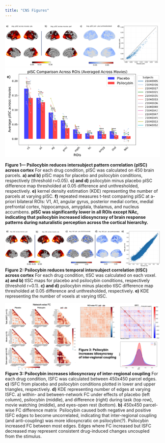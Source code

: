 ```yaml
---
title: "CNS Figures"
---
```


![My Figure](Fig1A.png)
![My Figure](Fig1B.png)

**Figure 1— Psilocybin reduces intersubject pattern correlation (pISC) across cortex**
For each drug condition, pISC was calculated on 450 brain parcels. **a) and b)** pISC maps for placebo and psilocybin conditions, respectively (threshold r=0.05). **c) and d)** psilocybin minus placebo pISC difference map thresholded at 0.05 difference and unthresholded, respectively. **e)** kernel density estimation (KDE) representing the number of parcels at varying pISC. **f)** repeated measures t-test comparing pISC at a-priori bilateral ROIs: V1, A1, angular gyrus, posterior medial cortex, medial prefrontal cortex, hippocampus, amygdala, thalamus, and nucleus accumbens. **pISC was significantly lower in all ROIs except NAc, indicating that psilocybin increased idiosyncrasy of brain response patterns during naturalistic perception across the cortical hierarchy.**

![My Figure](Fig2.png)
**Figure 2: Psilocybin reduces temporal intersubject correlation (tISC) across cortex**
For each drug condition, tISC was calculated on each voxel. **a) and b)** tISC maps for placebo and psilocybin conditions, respectively (threshold r=0.1). **c) and d)** psilocybin minus placebo tISC difference map thresholded at 0.05 difference and unthresholded, respectively. **e)** KDE representing the number of voxels at varying tISC.



![My Figure](Fig3.png)
**Figure 3: Psilocybin increases idiosyncrasy of inter-regional coupling**
For each drug condition, ISFC was calculated between 450x450 parcel edges. **c)** ISFC from placebo and psilocybin conditions plotted in lower and upper triangles, respectively. **d)** KDE representing number of edges at varying ISFC. a) within- and between-network FC under effects of placebo (left column), psilocybin (middle), and difference (right) during task (top row), movie watching (middle), and eyes-open rest (bottom). **b)** 450x450 parcel-wise FC difference matrix  Psilocybin caused both negative and positive ISFC edges to become uncorrelated, indicating that inter-regional coupling (and anti-coupling) was more idiosyncratic on psilocybin(?). Psilocybin increased FC between most edges. Edges where FC increased but ISFC decreased may represent consistent drug-induced changes uncoupled from the stimulus. 
